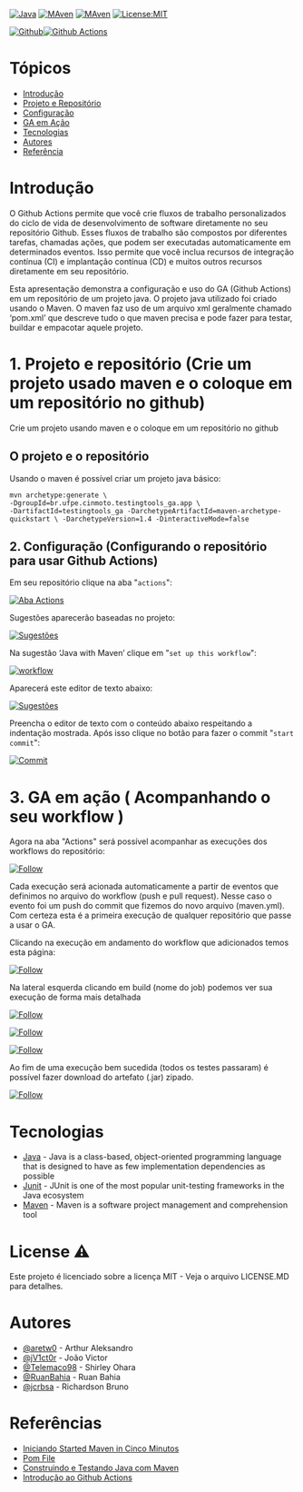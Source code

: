 [![Java](https://img.shields.io/badge/Language-java-yellow)]() [![MAven](https://img.shields.io/badge/Build-Maven-blue)]() [![MAven](https://img.shields.io/badge/Testing-JUnit5-yellow)](https://opensource.org/licenses/MIT) [![License:MIT](https://img.shields.io/github/license/aretw0/ga_tutorial)](https://opensource.org/licenses/MIT) 

 
[![Github](https://raw.githubusercontent.com/FDPS-CIN/images-readme/master/logo_github.png)](https://github.com/)[![Github Actions](https://raw.githubusercontent.com/FDPS-CIN/images-readme/master/logo_workflow.png)]()

# Tópicos
  - [Introdução](README.md#introdução)
  - [Projeto e Repositório](README.md#1.-projeto-e-repositório-(crie-um-projeto-usado-maven-e-o-coloque-em-um-repositório-no-github))
  - [Configuração](README.md#2.-configuração-(configurando-o-repositório-para-usar-github-actions))
  - [GA em Ação](README.md#3.-ga-em-ação-(-acompanhando-o-seu-workflow-))
  - [Tecnologias](README.md#tecnologias)
  - [Autores](README.md#autores)
  - [Referência](README.md#referências)

# Introdução

O Github Actions permite que você crie fluxos de trabalho personalizados do ciclo de vida de desenvolvimento de software diretamente no seu repositório Github. Esses fluxos de trabalho são compostos por diferentes tarefas, chamadas ações, que podem ser executadas automaticamente em determinados eventos. Isso permite que você inclua recursos de integração contínua (CI) e implantação contínua (CD) e muitos outros recursos diretamente em seu repositório.

Esta apresentação demonstra a configuração e uso do GA (Github Actions) em um repositório de um projeto java. O projeto java utilizado foi criado usando o Maven. O maven faz uso de um arquivo xml geralmente chamado ‘pom.xml’ que descreve tudo o que maven precisa e pode fazer para testar, buildar e empacotar aquele projeto.

# 1. Projeto e repositório (Crie um projeto usado maven e o coloque em um repositório no github)

Crie um projeto usando maven e o coloque em um repositório no github


## O projeto e o repositório

Usando o maven é possível criar um projeto java básico:

```
mvn archetype:generate \ 
-DgroupId=br.ufpe.cinmoto.testingtools_ga.app \
-DartifactId=testingtools_ga -DarchetypeArtifactId=maven-archetype-quickstart \ -DarchetypeVersion=1.4 -DinteractiveMode=false
```

## 2. Configuração (Configurando o repositório para usar Github Actions)

Em seu repositório clique na aba "`actions`":

[![Aba Actions](https://raw.githubusercontent.com/FDPS-CIN/images-readme/master/00_step_06_pag.png)]()

Sugestões aparecerão baseadas no projeto:

[![Sugestões](https://raw.githubusercontent.com/FDPS-CIN/images-readme/master/01_step_07_pag.png)]()

Na sugestão ‘Java with Maven’ clique em  "`set up this workflow`":

[![workflow](https://raw.githubusercontent.com/FDPS-CIN/images-readme/master/02_step_08_pag.png)]()

Aparecerá este editor de texto abaixo:

[![Sugestões](https://raw.githubusercontent.com/FDPS-CIN/images-readme/master/03_step_09_pag.png)]()

Preencha o editor de texto com o conteúdo abaixo respeitando a indentação mostrada. Após isso clique no botão para fazer o commit "`start commit`":

[![Commit](https://raw.githubusercontent.com/FDPS-CIN/images-readme/master/04_step_10_pag.png)]()

# 3. GA em ação ( Acompanhando o seu workflow )

Agora na aba "Actions" será possível acompanhar as execuções dos workflows do repositório:

[![Follow](https://raw.githubusercontent.com/FDPS-CIN/images-readme/master/05_step_12_pag.png)]()

Cada execução será acionada automaticamente a partir de eventos que definimos no arquivo do workflow (push e pull request). Nesse caso o evento foi um push do commit que fizemos do novo arquivo (maven.yml). Com certeza esta é a primeira execução de qualquer repositório que passe a usar o GA.

Clicando na execução em andamento do workflow que adicionados temos esta página:

[![Follow](https://raw.githubusercontent.com/FDPS-CIN/images-readme/master/06_step_13_pag.png)]() 

Na lateral esquerda clicando em build (nome do job) podemos ver sua execução de forma mais detalhada

[![Follow](https://raw.githubusercontent.com/FDPS-CIN/images-readme/master/07A_step_14_pag.png)]() 

[![Follow](https://raw.githubusercontent.com/FDPS-CIN/images-readme/master/07B_step_14_pag.png)]()

[![Follow](https://raw.githubusercontent.com/FDPS-CIN/images-readme/master/07C_step_14_pag.png)]()

Ao fim de uma execução bem sucedida (todos os testes passaram) é possível fazer download do artefato (.jar) zipado.

[![Follow](https://raw.githubusercontent.com/FDPS-CIN/images-readme/master/08C_step_15_pag.png)]()

# Tecnologias

  - [Java](https://www.java.com/pt-BR/) - Java is a class-based, object-oriented programming language that is designed to have as few implementation dependencies as possible
  - [Junit](https://junit.org/junit5/) - JUnit is one of the most popular unit-testing frameworks in the Java ecosystem
  - [Maven](https://maven.apache.org/) -  Maven is a software project management and comprehension tool
  

# License :warning:
Este projeto é licenciado sobre a licença MIT - Veja o arquivo LICENSE.MD para detalhes.

# Autores
- [@aretw0](https://github.com/aretw0) - Arthur Aleksandro
- [@jV1ct0r](https://github.com/jV1ct0r) - João Victor
- [@Telemaco98](https://github.com/Telemaco98) - Shirley Ohara
- [@RuanBahia](https://github.com/RuanBahia) - Ruan Bahia
- [@jcrbsa](https://github.com/jcrbsa) - Richardson Bruno


# Referências

- [Iniciando Started Maven in Cinco Minutos](https://maven.apache.org/guides/getting-started/maven-in-five-minutes.html)
- [Pom File](https://maven.apache.org/pom.html)
- [Construindo e Testando Java com Maven](https://docs.github.com/en/free-pro-team@latest/actions/guides/building-and-testing-java-with-maven)
- [Introdução ao Github Actions](https://gabrieltanner.org/blog/an-introduction-to-github-actions)

